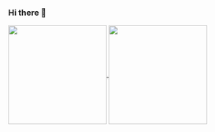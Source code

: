 ### Hi there 👋

<a href="https://github.com/emmacodeswell/github-readme-stats">
  <img height=200 align="center" src="https://github-readme-stats.vercel.app/api?username=emmacodeswell&theme=material-palenight" />
</a>
<a href="https://github.com/emmacodeswell/convoychat">
  <img height=200 align="center" src="https://github-readme-stats.vercel.app/api/top-langs?username=emmacodeswell&layout=compact&langs_count=8&card_width=320&theme=material-palenight" />
</a>


<!--
**emmacodeswell/emmacodeswell** is a ✨ _special_ ✨ repository because its `README.md` (this file) appears on your GitHub profile.

Here are some ideas to get you started:

- 🔭 I’m currently working on ...
- 🌱 I’m currently learning ...
- 👯 I’m looking to collaborate on ...
- 🤔 I’m looking for help with ...
- 💬 Ask me about ...
- 📫 How to reach me: ...
- 😄 Pronouns: ...
- ⚡ Fun fact: ...
-->
